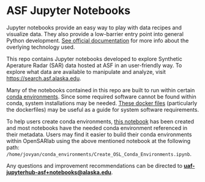 # ASF Jupyter Notebooks

Jupyter notebooks provide an easy way to play with data recipes and visualize data. They also provide a low-barrier entry point into general Python development. [See official documentation](https://jupyter.org/) for more info about the overlying technology used.

This repo contains Jupyter notebooks developed to explore Synthetic Aperature Radar (SAR) data hosted at ASF in an user-friendly way. To explore what data are available to manipulate and analyze, visit https://search.asf.alaska.edu.

Many of the notebooks contained in this repo are built to run within certain [conda environments](https://github.com/FredGeoSpatial2023Lab/opensarlab-envs). Since some required software cannot be found within conda, system installations may be needed. [These docker files](https://github.com/FredGeoSpatial2023Lab/opensarlab-docker) (particularly the dockerfiles) may be useful as a guide for system software requirements.

To help users create conda environments, [this notebook](https://github.com/FredGeoSpatial2023Lab/opensarlab-envs/blob/main/Create_OSL_Conda_Environments.ipynb) has been created and most notebooks have the needed conda environment referenced in their metadata. Users may find it easier to build their conda environments within OpenSARlab using the above mentioned notebook at the following path: `/home/jovyan/conda_environments/Create_OSL_Conda_Environments.ipynb`.

Any questions and improvement recommendations can be directed to **uaf-jupyterhub-asf+notebooks@alaska.edu**.
